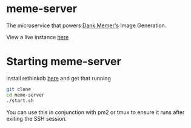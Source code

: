 # meme-server
The microservice that powers [Dank Memer's](https://goo.gl/HL3zBi) Image Generation.

View a live instance [here](https://dankmemer.services)

# Starting meme-server
install rethinkdb [here](https://github.com/rethinkdb/rethinkdb) and get that running

```bash
git clone
cd meme-server
./start.sh
```

You can use this in conjunction with pm2 or tmux to ensure it runs after exiting the SSH session.
